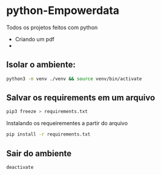 # python-Empowerdata

Todos os projetos feitos com python

- Criando um pdf
- 

## Isolar o ambiente: 

```bash 
python3 -m venv ./venv && source venv/bin/activate
```

## Salvar os requirements em um arquivo

```bash 
pip3 freeze > requirements.txt
```

Instalando os requeirementes a partir do arquivo

```bash 
pip install -r requirements.txt
```

## Sair do ambiente 

```bash 
deactivate
```